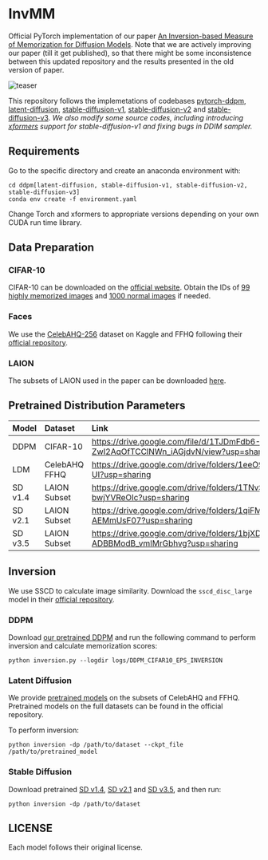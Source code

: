 # InvMM

Official PyTorch implementation of our paper [An Inversion-based Measure of Memorization for Diffusion Models](https://arxiv.org/abs/2405.05846). Note that we are actively improving our paper (till it get published), so that there might be some inconsistence between this updated repository and the results presented in the old version of paper.

![teaser](assets/teaser.png)

This repository follows the implemetations of codebases [pytorch-ddpm](https://github.com/w86763777/pytorch-ddpm), [latent-diffusion](https://github.com/CompVis/latent-diffusion), [stable-diffusion-v1](https://github.com/CompVis/stable-diffusion), [stable-diffusion-v2](https://github.com/Stability-AI/stablediffusion) and [stable-diffusion-v3](https://github.com/Stability-AI/sd3.5). *We also modify some source codes, including introducing [xformers](https://github.com/facebookresearch/xformers) support for stable-diffusion-v1 and fixing bugs in DDIM sampler.*

## Requirements

Go to the specific directory and create an anaconda environment with:

```shell
cd ddpm[latent-diffusion, stable-diffusion-v1, stable-diffusion-v2, stable-diffusion-v3]
conda env create -f environment.yaml
```

Change Torch and xformers to appropriate versions depending on your own CUDA run time library.

## Data Preparation

### CIFAR-10

CIFAR-10 can be downloaded on the [official website](https://www.cs.toronto.edu/~kriz/cifar.html). Obtain the IDs of [99 highly memorized images](https://drive.google.com/file/d/1pFbNl8kiK77NFeaNXo4Qdx3eSaNulEcx/view?usp=sharing) and [1000 normal images](https://drive.google.com/file/d/18YA-PW8jtrpupUYUXX8rac0qw_Ib5mdN/view?usp=sharing) if needed.

### Faces

We use the [CelebAHQ-256](https://www.kaggle.com/datasets/badasstechie/celebahq-resized-256x256) dataset on Kaggle and FFHQ following their [official repository](https://github.com/NVlabs/ffhq-dataset).

### LAION

The subsets of LAION used in the paper can be downloaded [here](https://drive.google.com/file/d/1M_rCjEz8w0JeYI7v2Aekp514Iav5SyJp/view?usp=sharing).

## Pretrained Distribution Parameters

| Model   | Dataset       | Link                                                         |
| :------ | :------------ | :----------------------------------------------------------- |
| DDPM    | CIFAR-10      | https://drive.google.com/file/d/1TJDmFdb6-ZwI2AqOfTCClNWn_iAGjdvN/view?usp=sharing |
| LDM     | CelebAHQ FFHQ | https://drive.google.com/drive/folders/1eeO9E4zLTdy1PfPA55YhIwclS9XBF-UI?usp=sharing |
| SD v1.4 | LAION Subset  | https://drive.google.com/drive/folders/1TNvSc6JMvCqZJ4-9FO-A4-bwjYVReOIc?usp=sharing |
| SD v2.1 | LAION Subset  | https://drive.google.com/drive/folders/1qiFMpUfLdZdLWRV-TkmPJ1-AEMmUsF07?usp=sharing |
| SD v3.5 | LAION Subset  | https://drive.google.com/drive/folders/1bjXDH8iQOb5F-ADBBModB_vmIMrGbhvg?usp=sharing |

## Inversion

We use SSCD to calculate image similarity. Download the ```sscd_disc_large``` model in their [official repository](https://github.com/facebookresearch/sscd-copy-detection).

### DDPM

Download [our pretrained DDPM](https://drive.google.com/file/d/1ktZzkNMGiKlNjMA05dcD_0ehp3laRCp9/view?usp=sharing) and run the following command to perform inversion and calculate memorization scores:

```shell
python inversion.py --logdir logs/DDPM_CIFAR10_EPS_INVERSION
```

### Latent Diffusion

We provide [pretrained models](https://drive.google.com/drive/folders/1jVt9oUOJ2Z32XA_oirAjl3Pb40SsTkNT?usp=sharing) on the subsets of CelebAHQ and FFHQ. Pretrained models on the full datasets can be found in the official repository.

To perform inversion:

```shell
python inversion -dp /path/to/dataset --ckpt_file /path/to/pretrained_model
```

### Stable Diffusion

Download pretrained [SD v1.4](https://github.com/CompVis/stable-diffusion), [SD v2.1](https://github.com/Stability-AI/stablediffusion) and [SD v3.5](https://huggingface.co/stabilityai/stable-diffusion-3.5-medium/tree/main), and then run:

```shell
python inversion -dp /path/to/dataset
```

## LICENSE

Each model follows their original license.
